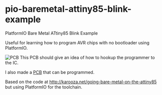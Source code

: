 # pio-baremetal-attiny85-blink-example

PlatformIO Bare Metal ATtiny85 Blink Example

Useful for learning how to program AVR chips with no bootloader using PlatformIO.

![PCB](https://jfenwick.github.io/images/attiny85-blink-pcb.jpg)
This PCB should give an idea of how to hookup the programmer to the IC.

I also made a [PCB](https://github.com/jfenwick/attiny85-blink-pcb) that can be programmed.

Based on the code at http://karooza.net/going-bare-metal-on-the-attiny85 but using PlatformIO for the toolchain.
